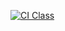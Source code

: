 [![CI Class](https://github.com/PedroPereiraGuimaraes/C214/actions/workflows/aula8.yaml/badge.svg)](https://github.com/PedroPereiraGuimaraes/C214/actions/workflows/aula8.yaml)